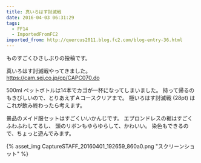 ```yaml
---
title: 真いろはす討滅戦
date: 2016-04-03 06:31:29
tags:
  - FF14
  - ImportedFromFC2
imported_from: http://quercus2011.blog.fc2.com/blog-entry-36.html
---
```

ものすごくひさしぶりの投稿です。

真いろはす討滅戦やってきました。    
https://cam.sej.co.jp/cp/CAPC070.do

500ml ペットボトルは14本でカゴが一杯になってしまいました。
持って帰るのもきびしいので、とりあえずＡコースクリアまで。
極いろはす討滅戦 (28pt) はこれが飲み終わったら考えます。

景品のメイド服セットはすごくいいかんじです。
エプロンドレスの裾はすごくふわふわしてるし、
頭のリボンもゆらゆらして、かわいい。
染色もできるので、ちょっと遊んでみます。

{% asset_img CaptureSTAFF_20160401_192659_860a0.png "スクリーンショット" %}
